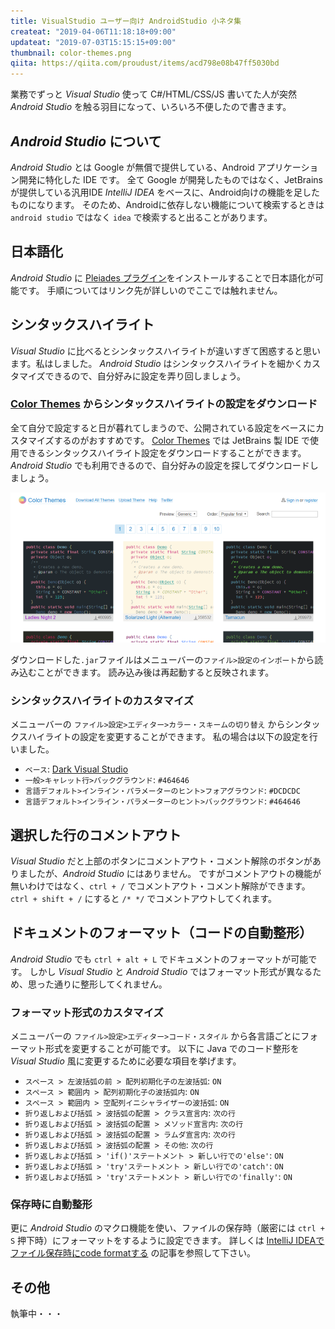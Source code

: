 ```yaml
---
title: VisualStudio ユーザー向け AndroidStudio 小ネタ集
createat: "2019-04-06T11:18:18+09:00"
updateat: "2019-07-03T15:15:15+09:00"
thumbnail: color-themes.png
qiita: https://qiita.com/proudust/items/acd798e08b47ff5030bd
---
```


業務でずっと *Visual Studio* 使って C#/HTML/CSS/JS 書いてた人が突然 *Android Studio* を触る羽目になって、いろいろ不便したので書きます。



## *Android Studio* について
*Android Studio* とは Google が無償で提供している、Android アプリケーション開発に特化した IDE です。
全て Google が開発したものではなく、JetBrains が提供している汎用IDE *IntelliJ IDEA* をベースに、Android向けの機能を足したものになります。
そのため、Androidに依存しない機能について検索するときは `android studio` ではなく `idea` で検索すると出ることがあります。



## 日本語化
*Android Studio* に [Pleiades プラグイン](https://pleiades.io/pages/pleiades_jetbrains_manual.html)をインストールすることで日本語化が可能です。
手順についてはリンク先が詳しいのでここでは触れません。



## シンタックスハイライト
*Visual Studio* に比べるとシンタックスハイライトが違いすぎて困惑すると思います。私はしました。
*Android Studio* はシンタックスハイライトを細かくカスタマイズできるので、自分好みに設定を弄り回しましょう。

### [Color Themes](http://color-themes.com) からシンタックスハイライトの設定をダウンロード
全て自分で設定すると日が暮れてしまうので、公開されている設定をベースにカスタマイズするのがおすすめです。
[Color Themes](http://color-themes.com) では JetBrains 製 IDE で使用できるシンタックスハイライト設定をダウンロードすることができます。
*Android Studio* でも利用できるので、自分好みの設定を探してダウンロードしましょう。

![color-themes.png](color-themes.png)

ダウンロードした`.jar`ファイルはメニューバーの`ファイル>設定のインポート`から読み込むことができます。
読み込み後は再起動すると反映されます。

### シンタックスハイライトのカスタマイズ
メニューバーの `ファイル>設定>エディター>カラー・スキームの切り替え` からシンタックスハイライトの設定を変更することができます。
私の場合は以下の設定を行いました。

- `ベース`: [Dark Visual Studio](http://color-themes.com/?view=theme&id=563a1a7680b4acf11273ae91)
- `一般>キャレット行>バックグラウンド`: `#464646`
- `言語デフォルト>インライン・パラメーターのヒント>フォアグラウンド`: `#DCDCDC`
- `言語デフォルト>インライン・パラメーターのヒント>バックグラウンド`: `#464646`



## 選択した行のコメントアウト
*Visual Studio* だと上部のボタンにコメントアウト・コメント解除のボタンがありましたが、*Android Studio* にはありません。
ですがコメントアウトの機能が無いわけではなく、`ctrl + /` でコメントアウト・コメント解除ができます。
`ctrl + shift + /` にすると `/* */` でコメントアウトしてくれます。



## ドキュメントのフォーマット（コードの自動整形）
*Android Studio* でも `ctrl + alt + L` でドキュメントのフォーマットが可能です。
しかし *Visual Studio* と *Android Studio* ではフォーマット形式が異なるため、思った通りに整形してくれません。

### フォーマット形式のカスタマイズ
メニューバーの `ファイル>設定>エディター>コード・スタイル` から各言語ごとにフォーマット形式を変更することが可能です。
以下に Java でのコード整形を *Visual Studio* 風に変更するために必要な項目を挙げます。

- `スペース > 左波括弧の前 > 配列初期化子の左波括弧`: `ON`
- `スペース > 範囲内 > 配列初期化子の波括弧内`: `ON`
- `スペース > 範囲内 > 空配列イニシャライザーの波括弧`: `ON`
- `折り返しおよび括弧 > 波括弧の配置 > クラス宣言内`: `次の行`
- `折り返しおよび括弧 > 波括弧の配置 > メソッド宣言内`: `次の行`
- `折り返しおよび括弧 > 波括弧の配置 > ラムダ宣言内`: `次の行`
- `折り返しおよび括弧 > 波括弧の配置 > その他`: `次の行`
- `折り返しおよび括弧 > 'if()'ステートメント > 新しい行での'else'`: `ON`
- `折り返しおよび括弧 > 'try'ステートメント > 新しい行での'catch'`: `ON`
- `折り返しおよび括弧 > 'try'ステートメント > 新しい行での'finally'`: `ON`

### 保存時に自動整形
更に *Android Studio* のマクロ機能を使い、ファイルの保存時（厳密には `ctrl + S` 押下時）にフォーマットをするように設定できます。
詳しくは [IntelliJ IDEAでファイル保存時にcode formatする](https://qiita.com/sisidovski/items/bde2d844c3c73457923c) の記事を参照して下さい。

## その他
執筆中・・・

